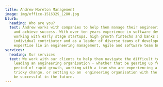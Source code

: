 ```yaml
---
title: Andrew Moreton Management
image: img/office-1516329_1280.jpg
blurb:
  heading: Who are you?
  text: Andrew works with companies to help them manage their engineering change
    and achieve success. With over ten years experience in software development
    working with early stage startups, high growth fintechs and banks as an
    individual contributor and as a leader of diverse teams of developers, his
    expertise lie in engineering management, Agile and software team building.
services:
  heading: Our services
  text: We work with our clients to help them navigate the difficult terrain of
    leading an engineering organisation - whether that be gearing up for a
    period of rapid growth, working with a team who are experiencing a period of
    tricky change, or setting up an  engineering organisation with the tools to
    be successful in the future.
---
```


